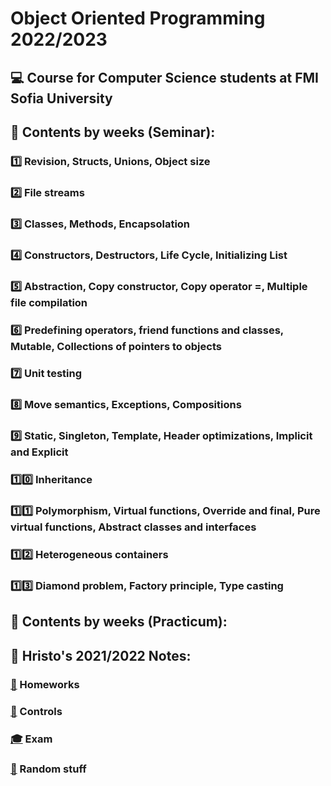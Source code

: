 # Object Oriented Programming 2022/2023
## :computer: Course for Computer Science students at FMI Sofia University
## :pushpin: Contents by weeks (Seminar):
### [:one:](https://github.com/KrashM/Object_Oriented_Programming/tree/main/Seminar/Week%2001) Revision, Structs, Unions, Object size
### [:two:](https://github.com/KrashM/Object_Oriented_Programming/tree/main/Seminar/Week%2002) File streams
### [:three:](https://github.com/KrashM/Object_Oriented_Programming/tree/main/Seminar/Week%2003) Classes, Methods, Encapsolation
### [:four:](https://github.com/KrashM/Object_Oriented_Programming/tree/main/Seminar/Week%2004) Constructors, Destructors, Life Cycle, Initializing List
### [:five:](https://github.com/KrashM/Object_Oriented_Programming/tree/main/Seminar/Week%2005) Abstraction, Copy constructor, Copy operator =, Multiple file compilation
### [:six:](https://github.com/KrashM/Object_Oriented_Programming/tree/main/Seminar/Week%2006) Predefining operators, friend functions and classes, Mutable, Collections of pointers to objects
### [:seven:](https://github.com/KrashM/Object_Oriented_Programming/tree/main/Seminar/Week%2007) Unit testing
### [:eight:](https://github.com/KrashM/Object_Oriented_Programming/tree/main/Seminar/Week%2008) Move semantics, Exceptions, Compositions
### [:nine:](https://github.com/KrashM/Object_Oriented_Programming/tree/main/Seminar/Week%2009) Static, Singleton, Template, Header optimizations, Implicit and Explicit
### [:one::zero:](https://github.com/KrashM/Object_Oriented_Programming/tree/main/Seminar/Week%2010) Inheritance
### [:one::one:](https://github.com/KrashM/Object_Oriented_Programming/tree/main/Seminar/Week%2011) Polymorphism, Virtual functions, Override and final, Pure virtual functions, Abstract classes and interfaces
### [:one::two:](https://github.com/KrashM/Object_Oriented_Programming/tree/main/Seminar/Week%2012) Heterogeneous containers
### [:one::three:](https://github.com/KrashM/Object_Oriented_Programming/tree/main/Seminar/Week%2013) Diamond problem, Factory principle, Type casting

## :pushpin: Contents by weeks (Practicum):

## :notebook: Hristo's 2021/2022 Notes:
### [:date:](https://github.com/KrashM/Object_Oriented_Programming/tree/main/Hristo's%20Notes/Homeworks) Homeworks
### [:bookmark_tabs:](https://github.com/KrashM/Object_Oriented_Programming/tree/main/Hristo's%20Notes/Controls) Controls
### [:mortar_board:](https://github.com/KrashM/Object_Oriented_Programming/tree/main/Hristo's%20Notes/Exam) Exam
### [:file_folder:](https://github.com/KrashM/Object_Oriented_Programming/tree/main/Hristo's%20Notes/Stuff) Random stuff